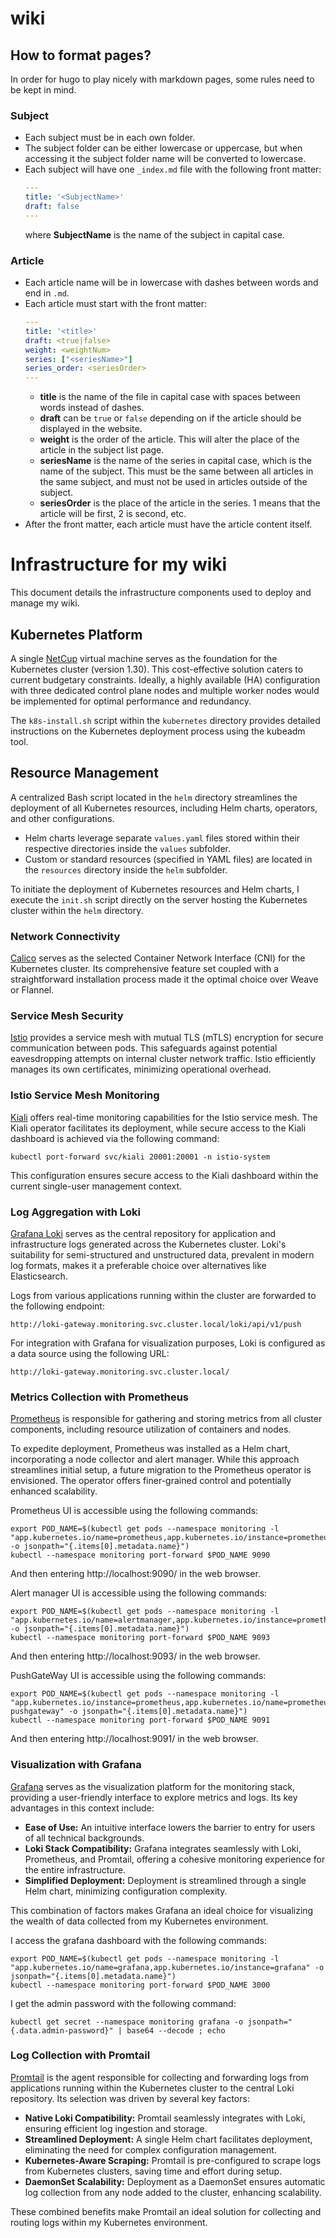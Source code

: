 # wiki

## How to format pages?
In order for hugo to play nicely with markdown pages, some rules need to be kept in mind.

### Subject
- Each subject must be in each own folder.
- The subject folder can be either lowercase or uppercase, but when accessing it the subject folder name will be converted to lowercase.
- Each subject will have one `_index.md` file with the following front matter:
  ```yaml
  ---
  title: '<SubjectName>'
  draft: false
  ---
  ```
  where **SubjectName** is the name of the subject in capital case.

### Article
- Each article name will be in lowercase with dashes between words and end in `.md`.
- Each article must start with the front matter:
  ```yaml
  ---
  title: '<title>'
  draft: <true|false>
  weight: <weightNum>
  series: ["<seriesName>"]
  series_order: <seriesOrder>
  ---
  ```
  - **title** is the name of the file in capital case with spaces between words instead of dashes.
  - **draft** can be `true` or `false` depending on if the article should be displayed in the website.
  - **weight** is the order of the article. This will alter the place of the article in the subject list page.
  - **seriesName** is the name of the series in capital case, which is the name of the subject. This must be the same between all articles in the same subject, and must not be used in articles outside of the subject.
  - **seriesOrder** is the place of the article in the series. 1 means that the article will be first, 2 is second, etc.
- After the front matter, each article must have the article content itself.

# Infrastructure for my wiki

This document details the infrastructure components used to deploy and manage my wiki. 

## Kubernetes Platform

A single [NetCup](https://www.netcup.eu/) virtual machine serves as the foundation for the Kubernetes cluster (version 1.30). This cost-effective solution caters to current budgetary constraints. Ideally, a highly available (HA) configuration with three dedicated control plane nodes and multiple worker nodes would be implemented for optimal performance and redundancy.

The `k8s-install.sh` script within the `kubernetes` directory provides detailed instructions on the Kubernetes deployment process using the kubeadm tool.

## Resource Management

A centralized Bash script located in the `helm` directory streamlines the deployment of all Kubernetes resources, including Helm charts, operators, and other configurations.

* Helm charts leverage separate `values.yaml` files stored within their respective directories inside the `values` subfolder.
* Custom or standard resources (specified in YAML files) are located in the `resources` directory inside the `helm` subfolder.

To initiate the deployment of Kubernetes resources and Helm charts, I execute the `init.sh` script directly on the server hosting the Kubernetes cluster within the `helm` directory.

### Network Connectivity

[Calico](https://www.tigera.io/project-calico/) serves as the selected Container Network Interface (CNI) for the Kubernetes cluster. Its comprehensive feature set coupled with a straightforward installation process made it the optimal choice over Weave or Flannel.

### Service Mesh Security

[Istio](https://istio.io/latest/) provides a service mesh with mutual TLS (mTLS) encryption for secure communication between pods. This safeguards against potential eavesdropping attempts on internal cluster network traffic. Istio efficiently manages its own certificates, minimizing operational overhead.

### Istio Service Mesh Monitoring

[Kiali](https://kiali.io/) offers real-time monitoring capabilities for the Istio service mesh. The Kiali operator facilitates its deployment, while secure access to the Kiali dashboard is achieved via the following command:

```
kubectl port-forward svc/kiali 20001:20001 -n istio-system
```

This configuration ensures secure access to the Kiali dashboard within the current single-user management context.

### Log Aggregation with Loki

[Grafana Loki](https://grafana.com/oss/loki/) serves as the central repository for application and infrastructure logs generated across the Kubernetes cluster. Loki's suitability for semi-structured and unstructured data, prevalent in modern log formats, makes it a preferable choice over alternatives like Elasticsearch.

Logs from various applications running within the cluster are forwarded to the following endpoint:

```
http://loki-gateway.monitoring.svc.cluster.local/loki/api/v1/push
```

For integration with Grafana for visualization purposes, Loki is configured as a data source using the following URL:

```
http://loki-gateway.monitoring.svc.cluster.local/
```

### Metrics Collection with Prometheus

[Prometheus](https://prometheus.io/) is responsible for gathering and storing metrics from all cluster components, including resource utilization of containers and nodes. 

To expedite deployment, Prometheus was installed as a Helm chart, incorporating a node collector and alert manager. While this approach streamlines initial setup, a future migration to the Prometheus operator is envisioned. The operator offers finer-grained control and potentially enhanced scalability.

Prometheus UI is accessible using the following commands:
```
export POD_NAME=$(kubectl get pods --namespace monitoring -l "app.kubernetes.io/name=prometheus,app.kubernetes.io/instance=prometheus" -o jsonpath="{.items[0].metadata.name}")
kubectl --namespace monitoring port-forward $POD_NAME 9090
```
And then entering http://localhost:9090/ in the web browser.

Alert manager UI is accessible using the following commands:
```
export POD_NAME=$(kubectl get pods --namespace monitoring -l "app.kubernetes.io/name=alertmanager,app.kubernetes.io/instance=prometheus" -o jsonpath="{.items[0].metadata.name}")
kubectl --namespace monitoring port-forward $POD_NAME 9093
```
And then entering http://localhost:9093/ in the web browser.

PushGateWay UI is accessible using the following commands:
```
export POD_NAME=$(kubectl get pods --namespace monitoring -l "app.kubernetes.io/instance=prometheus,app.kubernetes.io/name=prometheus-pushgateway" -o jsonpath="{.items[0].metadata.name}")
kubectl --namespace monitoring port-forward $POD_NAME 9091
```
And then entering http://localhost:9091/ in the web browser.

### Visualization with Grafana

[Grafana](https://grafana.com/) serves as the visualization platform for the monitoring stack, providing a user-friendly interface to explore metrics and logs. Its key advantages in this context include:

* **Ease of Use:**  An intuitive interface lowers the barrier to entry for users of all technical backgrounds.
* **Loki Stack Compatibility:**  Grafana integrates seamlessly with Loki, Prometheus, and Promtail, offering a cohesive monitoring experience for the entire infrastructure.
* **Simplified Deployment:**  Deployment is streamlined through a single Helm chart, minimizing configuration complexity.

This combination of factors makes Grafana an ideal choice for visualizing the wealth of data collected from my Kubernetes environment.

I access the grafana dashboard with the following commands:
```
export POD_NAME=$(kubectl get pods --namespace monitoring -l "app.kubernetes.io/name=grafana,app.kubernetes.io/instance=grafana" -o jsonpath="{.items[0].metadata.name}")
kubectl --namespace monitoring port-forward $POD_NAME 3000
```

I get the admin password with the following command:
```
kubectl get secret --namespace monitoring grafana -o jsonpath="{.data.admin-password}" | base64 --decode ; echo
```

### Log Collection with Promtail

[Promtail](https://grafana.com/docs/loki/latest/clients/promtail/) is the agent responsible for collecting and forwarding logs from applications running within the Kubernetes cluster to the central Loki repository. Its selection was driven by several key factors:

* **Native Loki Compatibility:**  Promtail seamlessly integrates with Loki, ensuring efficient log ingestion and storage.
* **Streamlined Deployment:**  A single Helm chart facilitates deployment, eliminating the need for complex configuration management.
* **Kubernetes-Aware Scraping:**  Promtail is pre-configured to scrape logs from Kubernetes clusters, saving time and effort during setup.
* **DaemonSet Scalability:**  Deployment as a DaemonSet ensures automatic log collection from any node added to the cluster, enhancing scalability.

These combined benefits make Promtail an ideal solution for collecting and routing logs within my Kubernetes environment.

